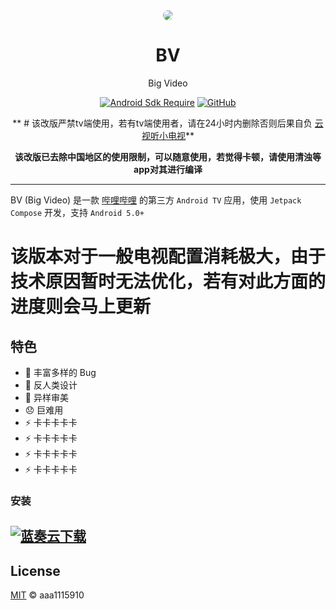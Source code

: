 <div align="center">

<img src="app/src/main/res/drawable/ic_banner.webp" style="border-radius: 24px; margin-top: 32px;"/>

# BV
Big Video


[![Android Sdk Require](https://img.shields.io/badge/Android-5.0%2B-informational?logo=android)](https://apilevels.com/#:~:text=Jetpack%20Compose%20requires%20a%20minSdk%20of%2021%20or%20higher)
[![GitHub](https://img.shields.io/github/license/aaa1115910/bv)](https://github.com/aaa1115910/bv)


** # 该改版严禁tv端使用，若有tv端使用者，请在24小时内删除否则后果自负 [云视听小电视](https://app.bilibili.com)**


**该改版已去除中国地区的使用限制，可以随意使用，若觉得卡顿，请使用清浊等app对其进行编译**

</div>

---
BV (Big Video) 是一款 [哔哩哔哩](https://www.bilibili.com) 的第三方 `Android TV`
应用，使用 `Jetpack Compose` 开发，支持 `Android 5.0+`

# 该版本对于一般电视配置消耗极大，由于技术原因暂时无法优化，若有对此方面的进度则会马上更新

## 特色

- :bug: 丰富多样的 Bug
- :children_crossing: 反人类设计
- :art: 异样审美
- :disappointed: 巨难用
- :zap: 卡卡卡卡卡
- :zap: 卡卡卡卡卡
- :zap: 卡卡卡卡卡
- :zap: 卡卡卡卡卡

### 安装

## [![蓝奏云下载](https://img.shields.io/badge/123网盘-下载-informational?logo=123网盘)](https://www.123912.com/s/g8Ufjv-OmMih)
## License

[MIT](LICENSE) © aaa1115910
